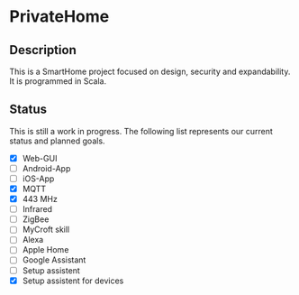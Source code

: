 # PrivateHome

## Description

This is a SmartHome project focused on design, security and expandability. It is programmed in Scala.

## Status

This is still a work in progress. The following list represents our current status and planned goals.

- [x]  Web-GUI
- [ ] Android-App
- [ ] iOS-App
- [x] MQTT
- [x] 443 MHz 
- [ ] Infrared
- [ ] ZigBee
- [ ] MyCroft skill
- [ ] Alexa 
- [ ] Apple Home
- [ ] Google Assistant
- [ ] Setup assistent
- [x] Setup assistent for devices
